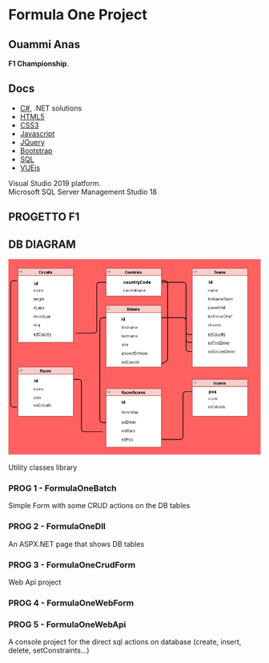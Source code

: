 # Formula One Project

## Ouammi Anas

 **F1 Championship**.<br>

## Docs

- [C#](https://docs.microsoft.com/it-it/dotnet/csharp/), .NET solutions
- [HTML5](https://www.w3schools.com/html/default.asp)
- [CSS3](https://www.w3schools.com/css/default.asp)
- [Javascript](https://www.w3schools.com/js/default.asp)
- [JQuery](https://www.w3schools.com/jquery/default.asp)
- [Bootstrap](https://getbootstrap.com/)
- [SQL](https://www.w3schools.com/sql/default.asp)
- [VUEjs](https://vuejs.org/)

Visual Studio 2019 platform.<br>
Microsoft SQL Server Management Studio 18 <br>

## PROGETTO F1

## DB DIAGRAM 
![databasediagram](./assets/databasediagram.png)

Utility classes library

### PROG 1 - FormulaOneBatch

Simple Form with some CRUD actions on the DB tables<br>

### PROG 2 - FormulaOneDll

An ASPX.NET page that shows DB tables

### PROG 3 - FormulaOneCrudForm

Web Api project

### PROG 4 - FormulaOneWebForm


### PROG 5 - FormulaOneWebApi


A console project for the direct sql actions on database (create, insert, delete, setConstraints...)